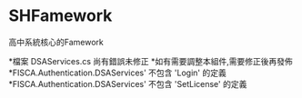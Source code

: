 # SHFamework
高中系統核心的Famework

*檔案 DSAServices.cs 尚有錯誤未修正
*如有需要調整本組件,需要修正後再發佈
*FISCA.Authentication.DSAServices' 不包含 'Login' 的定義
*FISCA.Authentication.DSAServices' 不包含 'SetLicense' 的定義
